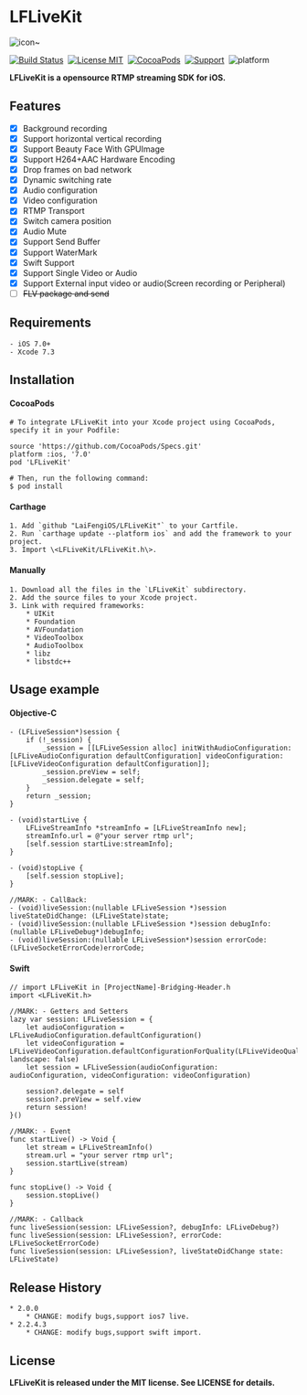 LFLiveKit
==============
![icon~](https://raw.github.com/LaiFengiOS/LFLiveKit/master/LFLiveKitDemo/LFLiveKitDemo/Icon.png)


[![Build Status](https://travis-ci.org/LaiFengiOS/LFLiveKit.svg)](https://travis-ci.org/LaiFengiOS/LFLiveKit)&nbsp;
[![License MIT](https://img.shields.io/badge/license-MIT-green.svg?style=flat)](https://raw.githubusercontent.com/chenliming777/LFLiveKit/master/LICENSE)&nbsp;
[![CocoaPods](http://img.shields.io/cocoapods/v/LFLiveKit.svg?style=flat)](http://cocoapods.org/?q=LFLiveKit)&nbsp;
[![Support](https://img.shields.io/badge/ios-7-orange.svg)](https://www.apple.com/nl/ios/)&nbsp;
![platform](https://img.shields.io/badge/platform-ios-ff69b4.svg)&nbsp;


**LFLiveKit is a opensource RTMP streaming SDK for iOS.**  

## Features

- [x] 	Background recording
- [x] 	Support horizontal vertical recording
- [x] 	Support Beauty Face With GPUImage
- [x] 	Support H264+AAC Hardware Encoding
- [x] 	Drop frames on bad network 
- [x] 	Dynamic switching rate
- [x] 	Audio configuration
- [x] 	Video configuration
- [x] 	RTMP Transport
- [x] 	Switch camera position
- [x] 	Audio Mute
- [x] 	Support Send Buffer
- [x] 	Support WaterMark
- [x] 	Swift Support
- [x] 	Support Single Video or Audio 
- [x] 	Support External input video or audio(Screen recording or Peripheral)
- [ ] 	~~FLV package and send~~

## Requirements
    - iOS 7.0+
    - Xcode 7.3
  
## Installation

#### CocoaPods
	# To integrate LFLiveKit into your Xcode project using CocoaPods, specify it in your Podfile:

	source 'https://github.com/CocoaPods/Specs.git'
	platform :ios, '7.0'
	pod 'LFLiveKit'
	
	# Then, run the following command:
	$ pod install


#### Carthage
    1. Add `github "LaiFengiOS/LFLiveKit"` to your Cartfile.
    2. Run `carthage update --platform ios` and add the framework to your project.
    3. Import \<LFLiveKit/LFLiveKit.h\>.


#### Manually

    1. Download all the files in the `LFLiveKit` subdirectory.
    2. Add the source files to your Xcode project.
    3. Link with required frameworks:
        * UIKit
        * Foundation
        * AVFoundation
        * VideoToolbox
        * AudioToolbox
        * libz
        * libstdc++
	
## Usage example 

#### Objective-C

    - (LFLiveSession*)session {
        if (!_session) {
            _session = [[LFLiveSession alloc] initWithAudioConfiguration:[LFLiveAudioConfiguration defaultConfiguration] videoConfiguration:[LFLiveVideoConfiguration defaultConfiguration]];
            _session.preView = self;
            _session.delegate = self;
        }
        return _session;
    }
        
    - (void)startLive {	
        LFLiveStreamInfo *streamInfo = [LFLiveStreamInfo new];
        streamInfo.url = @"your server rtmp url";
        [self.session startLive:streamInfo];
    }

    - (void)stopLive {
        [self.session stopLive];
    }

    //MARK: - CallBack:
    - (void)liveSession:(nullable LFLiveSession *)session liveStateDidChange: (LFLiveState)state;
    - (void)liveSession:(nullable LFLiveSession *)session debugInfo:(nullable LFLiveDebug*)debugInfo;
    - (void)liveSession:(nullable LFLiveSession*)session errorCode:(LFLiveSocketErrorCode)errorCode;

#### Swift

    // import LFLiveKit in [ProjectName]-Bridging-Header.h
    import <LFLiveKit.h> 

    //MARK: - Getters and Setters
    lazy var session: LFLiveSession = {
        let audioConfiguration = LFLiveAudioConfiguration.defaultConfiguration()
        let videoConfiguration = LFLiveVideoConfiguration.defaultConfigurationForQuality(LFLiveVideoQuality.Low3, landscape: false)
        let session = LFLiveSession(audioConfiguration: audioConfiguration, videoConfiguration: videoConfiguration)
            
        session?.delegate = self
        session?.preView = self.view
        return session!
    }()

    //MARK: - Event
    func startLive() -> Void { 
        let stream = LFLiveStreamInfo()
        stream.url = "your server rtmp url";
        session.startLive(stream)
    }

    func stopLive() -> Void {
        session.stopLive()
    }

    //MARK: - Callback
    func liveSession(session: LFLiveSession?, debugInfo: LFLiveDebug?) 
    func liveSession(session: LFLiveSession?, errorCode: LFLiveSocketErrorCode)
    func liveSession(session: LFLiveSession?, liveStateDidChange state: LFLiveState)


## Release History
    * 2.0.0
        * CHANGE: modify bugs,support ios7 live.
    * 2.2.4.3
        * CHANGE: modify bugs,support swift import.


## License
 **LFLiveKit is released under the MIT license. See LICENSE for details.**




